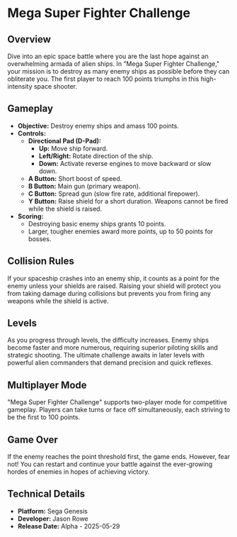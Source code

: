 # Mega Super Fighter Challenge

## Overview
Dive into an epic space battle where you are the last hope against an overwhelming armada of alien ships. In "Mega Super Fighter Challenge," your mission is to destroy as many enemy ships as possible before they can obliterate you. The first player to reach 100 points triumphs in this high-intensity space shooter.

## Gameplay
- **Objective:** Destroy enemy ships and amass 100 points.
- **Controls:**
  - **Directional Pad (D-Pad):**
    - **Up:** Move ship forward.
    - **Left/Right:** Rotate direction of the ship.
    - **Down:** Activate reverse engines to move backward or slow down.
  - **A Button:** Short boost of speed.
  - **B Button:** Main gun (primary weapon).
  - **C Button:** Spread gun (slow fire rate, additional firepower).
  - **Y Button:** Raise shield for a short duration. Weapons cannot be fired while the shield is raised.
- **Scoring:**
  - Destroying basic enemy ships grants 10 points.
  - Larger, tougher enemies award more points, up to 50 points for bosses.

## Collision Rules
If your spaceship crashes into an enemy ship, it counts as a point for the enemy unless your shields are raised. Raising your shield will protect you from taking damage during collisions but prevents you from firing any weapons while the shield is active.

## Levels
As you progress through levels, the difficulty increases. Enemy ships become faster and more numerous, requiring superior piloting skills and strategic shooting. The ultimate challenge awaits in later levels with powerful alien commanders that demand precision and quick reflexes.

## Multiplayer Mode
"Mega Super Fighter Challenge" supports two-player mode for competitive gameplay. Players can take turns or face off simultaneously, each striving to be the first to 100 points.

## Game Over
If the enemy reaches the point threshold first, the game ends. However, fear not! You can restart and continue your battle against the ever-growing hordes of enemies in hopes of achieving victory.

## Technical Details
- **Platform:** Sega Genesis
- **Developer:** Jason Rowe
- **Release Date:** Alpha - 2025-05-29

